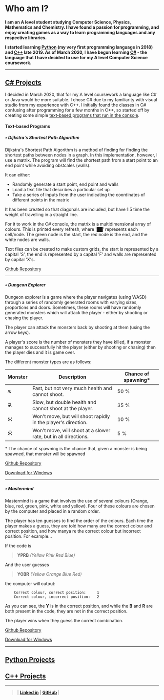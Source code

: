 # Who am I?

**I am an A level student studying Computer Science, Physics, Mathematics and Chemistry. I have found a passion for programming, and enjoy creating games as a way to learn programming languages and any respective libraries.**

**I started learning [Python](/PythonPage.md) (my very first programming language in 2018) and [C++](/CppPage.md) late 2019. As of March 2020, I have begun learning [C#](/CsPage.md) - the language that I have decided to use for my A level Computer Science coursework.**

---

## [C# Projects](README.md)

I decided in March 2020, that for my A level coursework a language like C# or Java would be more suitable. I chose C# due to my familiarity with visual studio from my experience with C++. I initially found the classes in C# confusing after programming for a few months in C++, so started off by creating some simple [text-based programs that run in the console](#text-based-programs). 

#### Text-based Programs


#####  • Dijkstra's Shortest Path Algorithm

Dijkstra's Shortest Path Algorithm is a method of finding for finding the shortest paths between nodes in a graph. In this implementation, however, I use a matrix. The program will find the shortest path from a start point to an end point while avoiding obstcales (walls).

It can either:
 - Randomly generate a start point, end point and walls
 - Load a text file that describes a particular set up
 - Take a series of inputs from the user indicating the coordinates of different points in the matrix
 
It has been created so that diagonals are included, but have 1.5 time the weight of travelling in a straight line.

For it to work in the C# console, the matrix is a multidimensional array of colours. This is printed every refresh, where '██' represents each cell/node. The green node is the start, the red node is the end, and the white nodes are walls.

Text files can be created to make custom grids, the start is represented by a capital 'S', the end is represented by a capital 'F' and walls are represented by capital 'X's.
 
[Github Repository](https://github.com/owenpauptit/Dijkstra)

---

#####  • Dungeon Explorer

Dungeon explorer is a game where the player navigates (using WASD) through a series of randomly generated rooms with varying sizes, proportions and doors. Sometimes, these rooms will have randomly generated monsters which will attack the player - either by shooting or chasing the player.

The player can attack the monsters back by shooting at them (using the arrow keys).

A player's score is the number of monsters they have killed, if a monster manages to successfully hit the player (either by shooting or chasing) then the player dies and it is game over.

The different monster types are as follows:

| **Monster** | **Description**                                                        | **Chance of spawning*** |
| ----------- | ---------------------------------------------------------------------- | ----------------------- |
| ѫ           | Fast, but not very much health and cannot shoot.                       |  50 %                   |
| Ѫ           | Slow, but double health and cannot shoot at the player.                |  35 %                   |
| Ж           | Won't move, but will shoot rapidly in the player's direction.          |  10 %                   |
| Ӝ           | Won't move, will shoot at a slower rate, but in all directions.        |  5  %                   |

\*  The chance of spawning is the chance that, given a monster is being spawned, that monster will be spawned
 

[Github Repository](https://github.com/owenpauptit/DungeonExplorer)

[Download for Windows](/ProgramRepos/Console-DungeonExplorer/DungeonExplorer.exe?raw=true)

---

#####  • Mastermind

Mastermind is a game that involves the use of several colours (Orange, blue, red, green, pink, white and yellow). Four of these colours are chosen by the computer and placed in a random order.

The player has ten guesses to find the order of the colours. Each time the player makes a guess, they are told how many are the correct colour and correct position, and how manya re the correct colour but incorrect position. For example...

If the code is

> **YPRB** *(Yellow Pink Red Blue)*

And the user guesses

> **YOBR** *(Yellow Orange Blue Red)*

the computer will output:

```
    Correct colour, correct position:     1
    Correct colour, incorrect position:   2
```

As you can see, the **Y** is in the correct position, and while the **B** and **R** are both present in the code, they are not in the correct position.

The player wins when they guess the correct combination.

[Github Repository](https://github.com/owenpauptit/MasterMind)

[Download for Windows](/ProgramRepos/Console-Mastermind/Mastermind.zip?raw=true)

---

## [Python Projects](/PythonPage.md)

## [C++ Projects](/CppPage.md)

***  
  
  
>
>
> | **[Linked in](https://linkedin.com/in/owen-pauptit/)** | **[GitHub](https://github.com/owenpauptit/)** |
>

